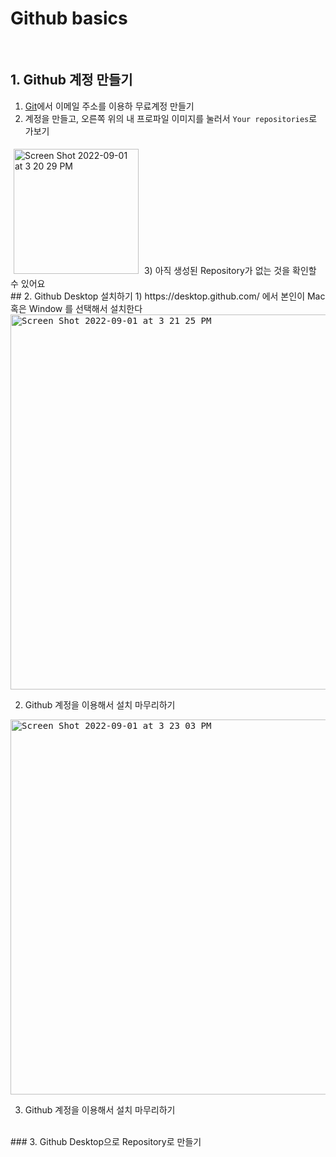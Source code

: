 # Github basics
<br/> 

## 1. Github 계정 만들기
1) [Git](https://github.com/)에서 이메일 주소를 이용하 무료계정 만들기
2) 계정을 만들고, 오른쪽 위의 내 프로파일 이미지를 눌러서 `Your repositories`로 가보기 
<img width="200" alt="Screen Shot 2022-09-01 at 3 20 29 PM" src="https://user-images.githubusercontent.com/2341775/187848151-0facce06-0ae0-4973-95e7-bdecd7051103.png" style="margin: 5px;" />
3) 아직 생성된 Repository가 없는 것을 확인할 수 있어요 
<br/> 
## 2. Github Desktop 설치하기
1) https://desktop.github.com/ 에서 본인이 Mac 혹은 Window 를 선택해서 설치한다
<kbd>
<img width="600" alt="Screen Shot 2022-09-01 at 3 21 25 PM" src="https://user-images.githubusercontent.com/2341775/187849820-626c230f-c6da-4a9a-9013-a7d9cee1fc6a.png">
</kbd>

2) Github 계정을 이용해서 설치 마무리하기 
<kbd>
<img width="600" alt="Screen Shot 2022-09-01 at 3 23 03 PM" src="https://user-images.githubusercontent.com/2341775/187850245-2c99cd75-20da-4228-9b15-76900895928f.png">
</kbd>

3) Github 계정을 이용해서 설치 마무리하기 

<br/> 
### 3. Github Desktop으로 Repository로 만들기 
